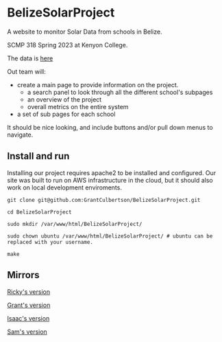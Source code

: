 # BelizeSolarProject

A website to monitor Solar Data from schools in Belize. 

SCMP 318 Spring 2023 at Kenyon College.

The data is [here](https://docs.google.com/document/d/1jhXcbkrk1JekFlCHPpZr_mavFl_XUg0e9h4HGTEOAKA/edit)

Out team will:
- create a main page to provide information on the project. 
  - a search panel to look through all the different school's subpages
  - an overview of the project
  - overall metrics on the entire system
- a set of sub pages for each school

It should be nice looking, and include buttons and/or pull down menus to navigate.

## Install and run
Installing our project requires apache2 to be installed and configured. Our site was built to run on AWS infrastructure in the cloud, but it should also work on local development enviroments.

``` 
git clone git@github.com:GrantCulbertson/BelizeSolarProject.git

cd BelizeSolarProject

sudo mkdir /var/www/html/BelizeSolarProject/

sudo chown ubuntu /var/www/html/BelizeSolarProject/ # ubuntu can be replaced with your username.

make 
````

## Mirrors
[Ricky's version](http://3.145.37.15/BelizeSolarProject/)

[Grant's version](http://18.116.8.156/BelizeSolarProject/)

[Isaac's version](http://3.86.88.80/BelizeSolarProject/)

[Sam's version](http://34.207.91.122/BelizeSolarProject)


